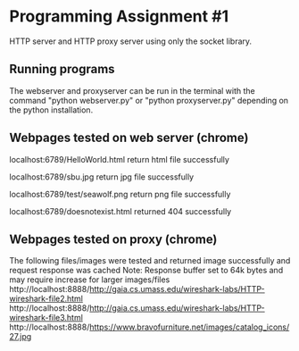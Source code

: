 # Programming Assignment #1

HTTP server and HTTP proxy server using only the socket library.

## Running programs

The webserver and proxyserver can be run in the terminal with the command "python webserver.py" or "python proxyserver.py" depending on the python installation.

## Webpages tested on web server (chrome)
localhost:6789/HelloWorld.html return html file successfully

localhost:6789/sbu.jpg return jpg file successfully

localhost:6789/test/seawolf.png return png file successfully

localhost:6789/doesnotexist.html returned 404 successfully

## Webpages tested on proxy (chrome)
The following files/images were tested and returned image successfully and request response was cached
Note: Response buffer set to 64k bytes and may require increase for larger images/files
http://localhost:8888/http://gaia.cs.umass.edu/wireshark-labs/HTTP-wireshark-file2.html
http://localhost:8888/http://gaia.cs.umass.edu/wireshark-labs/HTTP-wireshark-file3.html
http://localhost:8888/https://www.bravofurniture.net/images/catalog_icons/27.jpg  

